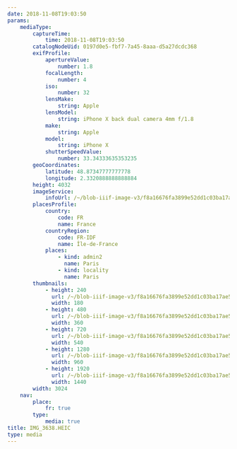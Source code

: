 ```yaml
---
date: 2018-11-08T19:03:50
params:
    mediaType:
        captureTime:
            time: 2018-11-08T19:03:50
        catalogNodeUid: 0197d0e5-fbf7-7a45-8aaa-d5a27dcdc368
        exifProfile:
            apertureValue:
                number: 1.8
            focalLength:
                number: 4
            iso:
                number: 32
            lensMake:
                string: Apple
            lensModel:
                string: iPhone X back dual camera 4mm f/1.8
            make:
                string: Apple
            model:
                string: iPhone X
            shutterSpeedValue:
                number: 33.34333635353235
        geoCoordinates:
            latitude: 48.87347777777778
            longitude: 2.3320888888888884
        height: 4032
        imageService:
            infoUrl: /~/blob-iiif-image-v3/f8a16676fa3899e52dd1c03ba17ae544a5514534f724d596edf587e957a0f40a/info.json
        placesProfile:
            country:
                code: FR
                name: France
            countryRegion:
                code: FR-IDF
                name: Île-de-France
            places:
                - kind: admin2
                  name: Paris
                - kind: locality
                  name: Paris
        thumbnails:
            - height: 240
              url: /~/blob-iiif-image-v3/f8a16676fa3899e52dd1c03ba17ae544a5514534f724d596edf587e957a0f40a/full/180%2C240/0/default.jpg
              width: 180
            - height: 480
              url: /~/blob-iiif-image-v3/f8a16676fa3899e52dd1c03ba17ae544a5514534f724d596edf587e957a0f40a/full/360%2C480/0/default.jpg
              width: 360
            - height: 720
              url: /~/blob-iiif-image-v3/f8a16676fa3899e52dd1c03ba17ae544a5514534f724d596edf587e957a0f40a/full/540%2C720/0/default.jpg
              width: 540
            - height: 1280
              url: /~/blob-iiif-image-v3/f8a16676fa3899e52dd1c03ba17ae544a5514534f724d596edf587e957a0f40a/full/960%2C1280/0/default.jpg
              width: 960
            - height: 1920
              url: /~/blob-iiif-image-v3/f8a16676fa3899e52dd1c03ba17ae544a5514534f724d596edf587e957a0f40a/full/1440%2C1920/0/default.jpg
              width: 1440
        width: 3024
    nav:
        place:
            fr: true
        type:
            media: true
title: IMG_3638.HEIC
type: media
---
```


